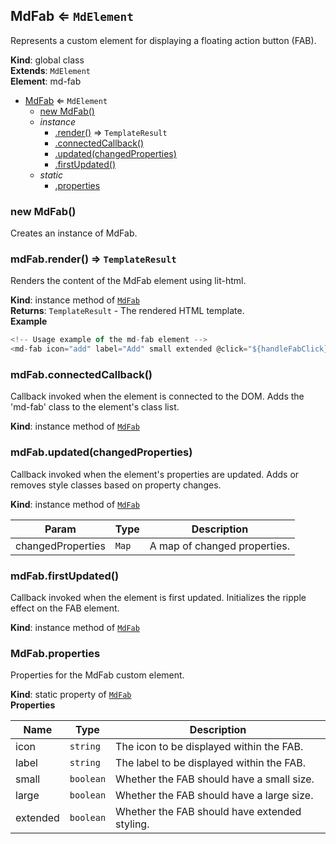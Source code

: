 <a name="MdFab"></a>

## MdFab ⇐ <code>MdElement</code>
Represents a custom element for displaying a floating action button (FAB).

**Kind**: global class  
**Extends**: <code>MdElement</code>  
**Element**: md-fab  

* [MdFab](#MdFab) ⇐ <code>MdElement</code>
    * [new MdFab()](#new_MdFab_new)
    * _instance_
        * [.render()](#MdFab+render) ⇒ <code>TemplateResult</code>
        * [.connectedCallback()](#MdFab+connectedCallback)
        * [.updated(changedProperties)](#MdFab+updated)
        * [.firstUpdated()](#MdFab+firstUpdated)
    * _static_
        * [.properties](#MdFab.properties)

<a name="new_MdFab_new"></a>

### new MdFab()
Creates an instance of MdFab.

<a name="MdFab+render"></a>

### mdFab.render() ⇒ <code>TemplateResult</code>
Renders the content of the MdFab element using lit-html.

**Kind**: instance method of [<code>MdFab</code>](#MdFab)  
**Returns**: <code>TemplateResult</code> - The rendered HTML template.  
**Example**  
```js
<!-- Usage example of the md-fab element --><md-fab icon="add" label="Add" small extended @click="${handleFabClick}"></md-fab>
```
<a name="MdFab+connectedCallback"></a>

### mdFab.connectedCallback()
Callback invoked when the element is connected to the DOM.Adds the 'md-fab' class to the element's class list.

**Kind**: instance method of [<code>MdFab</code>](#MdFab)  
<a name="MdFab+updated"></a>

### mdFab.updated(changedProperties)
Callback invoked when the element's properties are updated.Adds or removes style classes based on property changes.

**Kind**: instance method of [<code>MdFab</code>](#MdFab)  

| Param | Type | Description |
| --- | --- | --- |
| changedProperties | <code>Map</code> | A map of changed properties. |

<a name="MdFab+firstUpdated"></a>

### mdFab.firstUpdated()
Callback invoked when the element is first updated.Initializes the ripple effect on the FAB element.

**Kind**: instance method of [<code>MdFab</code>](#MdFab)  
<a name="MdFab.properties"></a>

### MdFab.properties
Properties for the MdFab custom element.

**Kind**: static property of [<code>MdFab</code>](#MdFab)  
**Properties**

| Name | Type | Description |
| --- | --- | --- |
| icon | <code>string</code> | The icon to be displayed within the FAB. |
| label | <code>string</code> | The label to be displayed within the FAB. |
| small | <code>boolean</code> | Whether the FAB should have a small size. |
| large | <code>boolean</code> | Whether the FAB should have a large size. |
| extended | <code>boolean</code> | Whether the FAB should have extended styling. |

